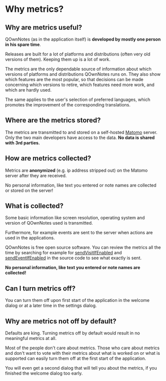 # Why metrics?

## Why are metrics useful?

QOwnNotes (as in the application itself) is **developed by mostly one person in his spare time**.

Releases are built for a lot of platforms and distributions (often very old versions of them).
Keeping them up is a lot of work.

The metrics are the only dependable source of information about which versions of platforms and
distributions QOwnNotes runs on. They also show which features are the most popular, so that decisions can be made
concerning which versions to retire, which features need more work, and which are hardly used.

The same applies to the user's selection of preferred languages, which promotes the improvement of the corresponding translations.

## Where are the metrics stored?

The metrics are transmitted to and stored on a self-hosted [Matomo](https://matomo.org/) server.
Only the two main developers have access to the data. **No data is shared with 3rd parties.**

## How are metrics collected?

Metrics are **anonymized** (e.g. ip address stripped out) on the Matomo server after they are received.

No personal information, like text you entered or note names are collected or stored on the server!

## What is collected?

Some basic information like screen resolution, operating system and version of QOwnNotes used is transmitted.

Furthermore, for example events are sent to the server when actions are used in the applications.

QOwnNotes is free open source software.
You can review the metrics all the time by searching for example for
[sendVisitIfEnabled](https://github.com/pbek/QOwnNotes/search?q=sendVisitIfEnabled)
and [sendEventIfEnabled](https://github.com/pbek/QOwnNotes/search?q=sendEventIfEnabled)
in the source code to see what exactly is sent.

**No personal information, like text you entered or note names are collected!**

## Can I turn metrics off?

You can turn them off upon first start of the application in the welcome dialog
or at a later time in the settings dialog.

## Why are metrics not off by default?

Defaults are king. Turning metrics off by default would result in no meaningful metrics at all.

Most of the people don't care about metrics. Those who care about metrics and
don't want to vote with their metrics about what is worked on or what is
supported can easily turn them off at the first start of the application.

You will even get a second dialog that will tell you about the metrics, if you
finished the welcome dialog too early.
